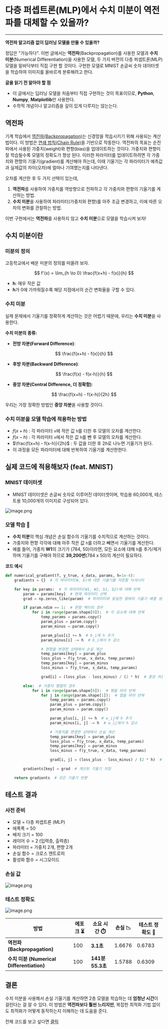 
# 다층 퍼셉트론(MLP)에서 수치 미분이 역전파를 대체할 수 있을까?
---
**역전파 알고리즘 없이 딥러닝 모델을 만들 수 있을까?**

정답은 "가능하다". 이번 글에서는 **역전파**(Backpropagation)를 사용한 모델과 **수치 미분**(Numerical Differentiation)을 사용한 모델, 두 가지 버전의 다층 퍼셉트론(MLP) 모델을 밑바닥부터 직접 구현 할 것이다. 구현한 모델로 MNIST 손글씨 숫자 데이터셋을 학습하여 이미지를 올바르게 분류해려고 한다.


**글을 읽기 전 알아야 할 점**

- 이 글에서는 딥러닝 모델을 처음부터 직접 구현하는 것이 목표이므로, **Python**, **Numpy**, **Matplotlib**만 사용한다.
- 수학적 개념이나 알고리즘을 깊이 있게 다루지는 않는는다.

## **역전파**
기계 학습에서 [역전파(Backpropagation)](https://en.wikipedia.org/wiki/Backpropagation)는 신경망을 학습시키기 위해 사용되는 계산법이다. 이 방법은 [연쇄 법칙(Chain Rule)](https://en.wikipedia.org/wiki/Chain_rule)을 기반으로 작동한다. 역전파의 목표는 순전파에서 사용된 가중치(weight)와 편향(bias)을 업데이트하는 것이다. 가중치와 편향이 잘 학습될수록 모델의 정확도가 향상 된다.
이러한 파라미터를 업데이트하려면 각 가중치와 편향의 기울기(gradient)를 계산해야 하는데, 이때 기울기는 각 파라미터가 예측값과 실제값의 차이(오차)에 얼마나 기여했는지를 나타낸다.

오차를 계산한 후 두 가지 선택이 있는데,

1. **역전파**를 사용하여 가중치를 역방향으로 전파하고 각 가중치와 편향의 기울기를 계산하는 방법.
2. **수치 미분**을 사용하여 파라미터(가중치와 편향)를 아주 조금 변경하고, 이에 따른 오차의 변화를 관찰하는 방법.

이번 구현에서는 **역전파**를 사용하지 않고 **수치 미분**으로 모델을 학습시켜 보자!

## 수치 미분이란

### 미분의 정의

고등학교에서 배운 미분의 정의를 떠올려 보자.

$$
f'(x) = \lim_{h \to 0} \frac{f(x+h) - f(x)}{h}
$$

- **h**: 매우 작은 값
- **h**가 0에 가까워질수록 해당 지점에서의 순간 변화율을 구할 수 있다.

### 수치 미분

실제 문제에서 기울기를 정확하게 계산하는 것은 어렵기 때문에, 우리는 **수치 미분**을 사용한다.

**수치 미분의 종류:**

- **전방 차분(Forward Difference)**:

$$
\frac{f(x+h) - f(x)}{h} 
$$

- **후방 차분(Backward Difference)**:

$$
\frac{f(x) - f(x-h)}{h} 
$$

- **중앙 차분(Central Difference, 더 정확함)**:

$$
\frac{f(x+h) - f(x-h)}{2h} 
$$

우리는 가장 정확한 방법인 **중앙 차분**을 사용할 것이다.

### 수치 미분을 모델 학습에 적용하는 방법

- $f(x+h)$ : 각 파라미터 `x`에 작은 값 `h`를 더한 후 모델의 오차를 계산한다.
- $f(x-h)$ : 각 파라미터 `x`에서 작은 값 `h`를 뺀 후 모델의 오차를 계산한다.
- $\frac{f(x+h) - f(x-h)}{2h}$ : 두 값을 더한 후 $2h$로 나누면 기울기가 된다.
- 이 과정을 모든 파라미터에 대해 반복하여 기울기를 계산한한다.

## 실제 코드에 적용해보자 (feat. MNIST)

### MNIST 데이터셋

- MNIST 데이터셋은 손글씨 숫자로 이루어진 데이터셋이며, 학습용 60,000개, 테스트용 10,000개의 이미지로 구성되어 있다.


![image.png](/posts/1/image_0.png)

### 모델 학습 🤖

- **수치 미분**의 핵심 개념은 손실 함수의 기울기를 수치적으로 계산하는 것이다.
- 가중치와 편향 각각에 대해 아주 작은 값 `h`를 더하고 빼면서 기울기를 계산한다.
- 예를 들어, 가중치 **W1**의 크기가 (784, 50)이라면, 모든 요소에 대해 `h`를 추가/제거하며 기울기를 구해야 하므로 **39,200번**(784 x 50)의 계산이 필요하다.

**코드 예시**

```python
def numerical_gradient(f, y_true, x_data, params, h=1e-4):
    gradients = {}  # 각 파라미터(W, b)에 대한 기울기를 저장할 딕셔너리

    for key in params:  # 각 파라미터(W1, W2, b1, b2)에 대해 반복
        param = params[key]  # 현재 파라미터 선택
        grad = np.zeros_like(param)  # 파라미터와 동일한 형태의 기울기 배열 생성

        if param.ndim == 1:  # 편향 벡터의 경우
            for i in range(param.shape[0]):  # 각 요소에 대해 반복
                temp_params = params.copy()
                param_plus = param.copy()
                param_minus = param.copy()

                param_plus[i] += h  # b_i에 h 추가
                param_minus[i] -= h  # b_i에서 h 감소

                # 편향을 변경한 상태에서 손실 계산
                temp_params[key] = param_plus
                loss_plus = f(y_true, x_data, temp_params)  
                temp_params[key] = param_minus
                loss_minus = f(y_true, x_data, temp_params)  

                grad[i] = (loss_plus - loss_minus) / (2 * h)  # 중앙 차분 방식으로 기울기 계산

        else:  # 가중치 행렬의 경우
            for i in range(param.shape[0]):  # 행을 따라 반복
                for j in range(param.shape[1]):  # 열을 따라 반복
                    temp_params = params.copy()
                    param_plus = param.copy()
                    param_minus = param.copy()

                    param_plus[i, j] += h  # w_ij에 h 추가
                    param_minus[i, j] -= h  # w_ij에서 h 감소

                    # 가중치를 변경한 상태에서 손실 계산
                    temp_params[key] = param_plus
                    loss_plus = f(y_true, x_data, temp_params)  
                    temp_params[key] = param_minus
                    loss_minus = f(y_true, x_data, temp_params) 

                    grad[i, j] = (loss_plus - loss_minus) / (2 * h)  # 중앙 차분 방식으로 기울기 계산

        gradients[key] = grad  # 계산된 기울기 저장

    return gradients  # 모든 기울기 반환


```
## 테스트 결과

### 사전 준비

- 모델 = 다층 퍼셉트론 (MLP)
- 에폭폭 = 50
- 배치 크기 = 100
- 레이어 수 = 2 (입력층, 출력층)
- 파라미터 = 가중치 2개, 편향 2개
- 손실 함수 = 크로스 엔트로피
- 활성화 함수 = 시그모이드

### 손실 값

![image.png](/posts/1/image_1.png)

### 테스트 정확도

![image.png](/posts/1/image_2.png)

| 방법 | 에포크 ⏳ | 소요 시간 ⏱️ | 손실 📉 | 테스트 정확도 🎯 |
| --- | --- | --- | --- | --- |
| **역전파 (Backpropagation)** | 100 | **3.1초** | 1.6676 | 0.6783 |
| **수치 미분 (Numerical Differentiation)** | 100 | **141분 55.3초** | 1.5788 | 0.6309 |

## 결론

수치 미분을 사용해서 손실 기울기를 계산하면 2층 모델을 학습하는 데 **엄청난 시간**이 걸린다는 걸 알 수 있다. 이 방법은 **역전파보다 훨씬 느리지만**, 복잡한 최적화 기법 없이도 최적화가 어떻게 동작하는지 이해하는 데 도움을 준다.

전체 코드를 보고 싶다면 [클릭](https://github.com/bom1215/portfolio/blob/main/deep_learning_from_scratch/train_mnist_mlp.ipynb)






